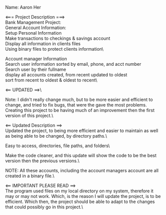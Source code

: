 Name: Aaron Her

<=== Project Description ===>\
Bank Management Project:\
General Account Information:\
Setup Personal Information\
Make transactions to checkings & savings account\
Display all information in clients files\
Using binary files to protect clients information\

Account manager Information\
Search user information sorted by email, phone, and acct number\
Search user by their fullname\
display all accounts created, from recent updated to oldest\
sort from recent to oldest & oldest to recent\

<== UPDATED ==>\

Note: I didn't really change much, but to be more easier and efficient to change, and
tried to fix bugs, that were the gave the most problems. Creating this project to be
having much of an improvement then the first version of this project.\

<== Updated Description ==>\
Updated the project, to being more efficient and easier to maintain as well as being
able to be changed, by directory paths.\

Easy to access, directories, file paths, and folders\

Make the code cleaner, and this update will show the code to be the best version then
the previous versions.\

NOTE: All these accounts, including the account managers account are all created in
a binary file.\

<== IMPORTANT PLEASE READ ==>\
The program used files on my local directory on my system, therefore it may 
or may not work. Which, is the reason I will update the project, is to be efficient.
Which then, the project should be able to adapt to the changes that could possibly 
go in this project.\